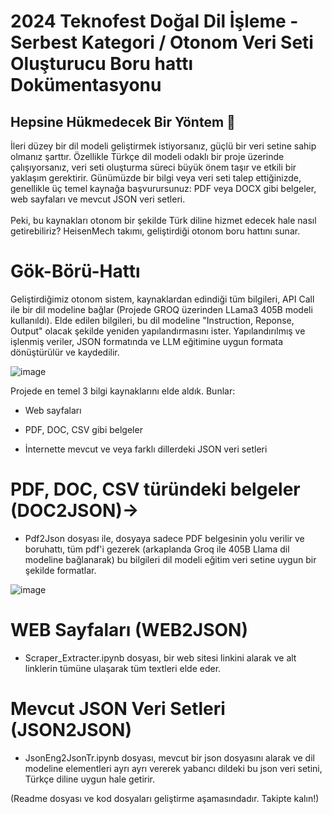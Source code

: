   # 2024 Teknofest Doğal Dil İşleme - Serbest Kategori / Otonom Veri Seti Oluşturucu Boru hattı Dokümentasyonu


## Hepsine Hükmedecek Bir Yöntem 💍

İleri düzey bir dil modeli geliştirmek istiyorsanız, güçlü bir veri setine sahip olmanız şarttır. Özellikle Türkçe dil modeli odaklı bir proje üzerinde çalışıyorsanız, veri seti oluşturma süreci büyük önem taşır ve etkili bir yaklaşım gerektirir. Günümüzde bir bilgi veya veri seti talep ettiğinizde, genellikle üç temel kaynağa başvurursunuz: PDF veya DOCX gibi belgeler, web sayfaları ve mevcut JSON veri setleri. <br><br>
Peki, bu kaynakları otonom bir şekilde Türk diline hizmet edecek hale nasıl getirebiliriz? HeisenMech takımı, geliştirdiği otonom boru hattını sunar. 

# Gök-Börü-Hattı

Geliştirdiğimiz otonom sistem, kaynaklardan edindiği tüm bilgileri, API Call ile bir dil modeline bağlar (Projede GROQ üzerinden LLama3 405B modeli kullanıldı). Elde edilen bilgileri, bu dil modeline "Instruction, Reponse, Output" olacak şekilde yeniden yapılandırmasını ister. Yapılandırılmış ve işlenmiş veriler, JSON formatında ve LLM eğitimine uygun formata dönüştürülür ve kaydedilir.

![image](https://github.com/user-attachments/assets/89a2310e-f5dc-4661-8b79-3d7d55d1388c)

Projede en temel 3 bilgi kaynaklarını elde aldık. Bunlar:

* Web sayfaları

*  PDF, DOC, CSV gibi belgeler

*  İnternette mevcut ve veya farklı dillerdeki JSON veri setleri

  # PDF, DOC, CSV türündeki belgeler (DOC2JSON)-> 
  
  * Pdf2Json dosyası ile, dosyaya sadece PDF belgesinin yolu verilir ve boruhattı, tüm pdf'i gezerek (arkaplanda Groq ile 405B Llama dil modeline bağlanarak) bu bilgileri dil modeli eğitim veri setine uygun bir şekilde formatlar.
    
   ![image](https://github.com/user-attachments/assets/97a7bec0-d2a4-4f7f-a136-876e78de3bf3)


# WEB Sayfaları (WEB2JSON)

 * Scraper_Extracter.ipynb dosyası, bir web sitesi linkini alarak ve alt linklerin tümüne ulaşarak tüm textleri elde eder.

# Mevcut JSON Veri Setleri (JSON2JSON)

* JsonEng2JsonTr.ipynb dosyası, mevcut bir json dosyasını alarak ve dil modeline elementleri ayrı ayrı vererek yabancı dildeki bu json veri setini, Türkçe diline uygun hale getirir.
  
(Readme dosyası ve kod dosyaları geliştirme aşamasındadır. Takipte kalın!)
